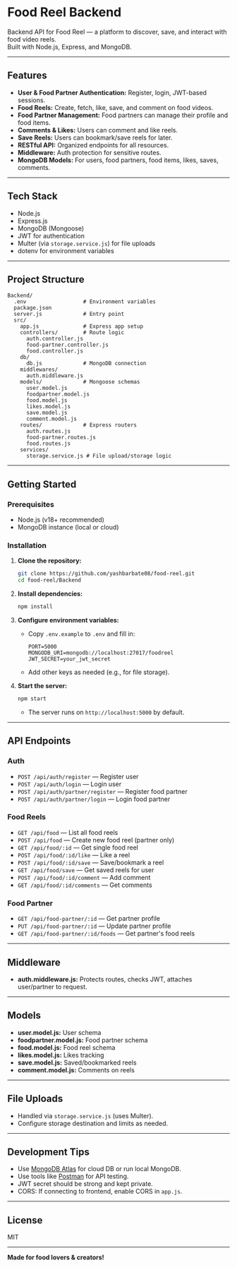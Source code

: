 # Food Reel Backend

Backend API for Food Reel — a platform to discover, save, and interact with food video reels.  
Built with Node.js, Express, and MongoDB.

---

## Features

- **User & Food Partner Authentication:** Register, login, JWT-based sessions.
- **Food Reels:** Create, fetch, like, save, and comment on food videos.
- **Food Partner Management:** Food partners can manage their profile and food items.
- **Comments & Likes:** Users can comment and like reels.
- **Save Reels:** Users can bookmark/save reels for later.
- **RESTful API:** Organized endpoints for all resources.
- **Middleware:** Auth protection for sensitive routes.
- **MongoDB Models:** For users, food partners, food items, likes, saves, comments.

---

## Tech Stack

- Node.js
- Express.js
- MongoDB (Mongoose)
- JWT for authentication
- Multer (via `storage.service.js`) for file uploads
- dotenv for environment variables

---

## Project Structure

```
Backend/
  .env                  # Environment variables
  package.json
  server.js             # Entry point
  src/
    app.js              # Express app setup
    controllers/        # Route logic
      auth.controller.js
      food-partner.controller.js
      food.controller.js
    db/
      db.js             # MongoDB connection
    middlewares/
      auth.middleware.js
    models/             # Mongoose schemas
      user.model.js
      foodpartner.model.js
      food.model.js
      likes.model.js
      save.model.js
      comment.model.js
    routes/             # Express routers
      auth.routes.js
      food-partner.routes.js
      food.routes.js
    services/
      storage.service.js # File upload/storage logic
```

---

## Getting Started

### Prerequisites

- Node.js (v18+ recommended)
- MongoDB instance (local or cloud)

### Installation

1. **Clone the repository:**
   ```bash
   git clone https://github.com/yashbarbate08/food-reel.git
   cd food-reel/Backend
   ```

2. **Install dependencies:**
   ```bash
   npm install
   ```

3. **Configure environment variables:**
   - Copy `.env.example` to `.env` and fill in:
     ```
     PORT=5000
     MONGODB_URI=mongodb://localhost:27017/foodreel
     JWT_SECRET=your_jwt_secret
     ```
   - Add other keys as needed (e.g., for file storage).

4. **Start the server:**
   ```bash
   npm start
   ```
   - The server runs on `http://localhost:5000` by default.

---

## API Endpoints

### Auth

- `POST /api/auth/register` — Register user
- `POST /api/auth/login` — Login user
- `POST /api/auth/partner/register` — Register food partner
- `POST /api/auth/partner/login` — Login food partner

### Food Reels

- `GET /api/food` — List all food reels
- `POST /api/food` — Create new food reel (partner only)
- `GET /api/food/:id` — Get single food reel
- `POST /api/food/:id/like` — Like a reel
- `POST /api/food/:id/save` — Save/bookmark a reel
- `GET /api/food/save` — Get saved reels for user
- `POST /api/food/:id/comment` — Add comment
- `GET /api/food/:id/comments` — Get comments

### Food Partner

- `GET /api/food-partner/:id` — Get partner profile
- `PUT /api/food-partner/:id` — Update partner profile
- `GET /api/food-partner/:id/foods` — Get partner's food reels

---

## Middleware

- **auth.middleware.js:** Protects routes, checks JWT, attaches user/partner to request.

---

## Models

- **user.model.js:** User schema
- **foodpartner.model.js:** Food partner schema
- **food.model.js:** Food reel schema
- **likes.model.js:** Likes tracking
- **save.model.js:** Saved/bookmarked reels
- **comment.model.js:** Comments on reels

---

## File Uploads

- Handled via `storage.service.js` (uses Multer).
- Configure storage destination and limits as needed.

---

## Development Tips

- Use [MongoDB Atlas](https://www.mongodb.com/atlas) for cloud DB or run local MongoDB.
- Use tools like [Postman](https://www.postman.com/) for API testing.
- JWT secret should be strong and kept private.
- CORS: If connecting to frontend, enable CORS in `app.js`.

---

## License

MIT

---

**Made for food lovers & creators!**